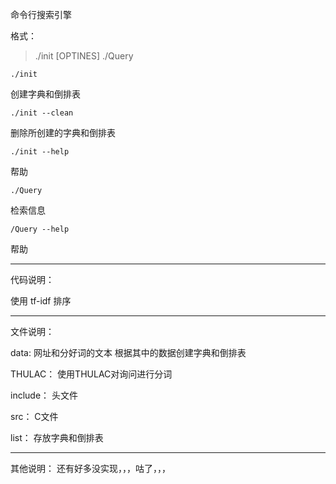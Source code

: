 命令行搜索引擎

格式：
> ./init [OPTINES] 
> ./Query

`` ./init ``

创建字典和倒排表

`` ./init --clean ``

删除所创建的字典和倒排表

`` ./init --help ``

帮助

`` ./Query ``

检索信息

`` /Query --help ``

帮助

--------------------

代码说明：

使用 tf-idf 排序

------------------

文件说明：

data:
网址和分好词的文本
根据其中的数据创建字典和倒排表

THULAC：
使用THULAC对询问进行分词

include：
头文件

src：
C文件

list：
存放字典和倒排表

-----------

其他说明：
还有好多没实现，，，咕了，，，
